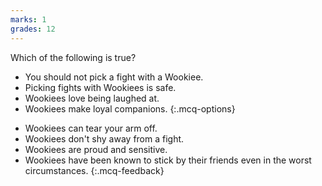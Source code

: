 ```yaml
---
marks: 1
grades: 12
---
```


Which of the following is true?

- You should not pick a fight with a Wookiee.
- Picking fights with Wookiees is safe.
- Wookiees love being laughed at.
- Wookiees make loyal companions.
{:.mcq-options}

* Wookiees can tear your arm off.
* Wookiees don't shy away from a fight.
* Wookiees are proud and sensitive.
* Wookiees have been known to stick by their friends even in the worst circumstances.
{:.mcq-feedback}
